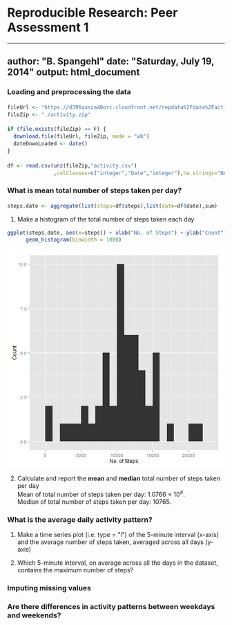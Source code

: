 # Reproducible Research: Peer Assessment 1

---
author: "B. Spangehl"
date: "Saturday, July 19, 2014"
output: html_document
---




### Loading and preprocessing the data

```r
fileUrl <- "https://d396qusza40orc.cloudfront.net/repdata%2Fdata%2Factivity.zip"
fileZip <- "./activity.zip"

if (file.exists(fileZip) == F) {
  download.file(fileUrl, fileZip, mode = "wb")
  dateDownLoaded <- date()
}

df <- read.csv(unz(fileZip,"activity.csv")                
               ,colClasses=c("integer","Date","integer"),na.strings="NA")
```


### What is mean total number of steps taken per day?

```r
steps.date <- aggregate(list(steps=df$steps),list(date=df$date),sum)
```

1. Make a histogram of the total number of steps taken each day

```r
ggplot(steps.date, aes(x=steps)) + xlab("No. of Steps") + ylab("Count") + 
      geom_histogram(binwidth = 1000)
```

![plot of chunk unnamed-chunk-4](figure/unnamed-chunk-4.png) 

2. Calculate and report the **mean** and **median** total number of steps taken per day  
Mean of total number of steps taken per day: 1.0766 &times; 10<sup>4</sup>.  
Median of total number of steps taken per day: 10765.


### What is the average daily activity pattern?
1. Make a time series plot (i.e. type = "l") of the 5-minute interval (x-axis) and the average number of steps taken, averaged across all days (y-axis)

2. Which 5-minute interval, on average across all the days in the dataset, contains the maximum number of steps?


### Imputing missing values



### Are there differences in activity patterns between weekdays and weekends?

